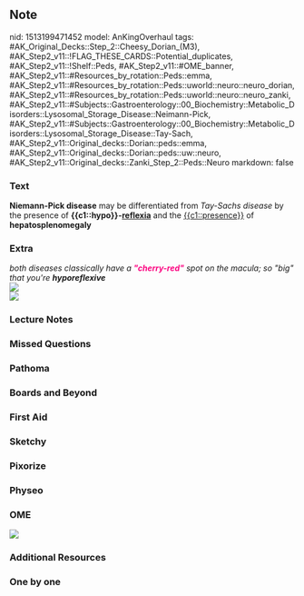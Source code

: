 ## Note
nid: 1513199471452
model: AnKingOverhaul
tags: #AK_Original_Decks::Step_2::Cheesy_Dorian_(M3), #AK_Step2_v11::!FLAG_THESE_CARDS::Potential_duplicates, #AK_Step2_v11::!Shelf::Peds, #AK_Step2_v11::#OME_banner, #AK_Step2_v11::#Resources_by_rotation::Peds::emma, #AK_Step2_v11::#Resources_by_rotation::Peds::uworld::neuro::neuro_dorian, #AK_Step2_v11::#Resources_by_rotation::Peds::uworld::neuro::neuro_zanki, #AK_Step2_v11::#Subjects::Gastroenterology::00_Biochemistry::Metabolic_Disorders::Lysosomal_Storage_Disease::Neimann-Pick, #AK_Step2_v11::#Subjects::Gastroenterology::00_Biochemistry::Metabolic_Disorders::Lysosomal_Storage_Disease::Tay-Sach, #AK_Step2_v11::Original_decks::Dorian::peds::emma, #AK_Step2_v11::Original_decks::Dorian::peds::uw::neuro, #AK_Step2_v11::Original_decks::Zanki_Step_2::Peds::Neuro
markdown: false

### Text
<b>Niemann-Pick disease</b> may be differentiated from <i>Tay-Sachs
disease</i> by the presence of <b>{{c1::hypo}}-<u>reflexia</u></b>
and the <u>{{c1::presence}}</u> of <b>hepatosplenomegaly</b>

### Extra
<div>
  <i>both diseases classically have a <font color=
  "#FC0280"><b>"cherry-red"</b></font> spot on the macula; so "big"
  that you're <b>hyporeflexive</b></i>
</div>
<div><img src="paste-2393293216284675.jpg"></div><img src=
"Niemann-Pick%20vs%20Tay-Sachs.png">

### Lecture Notes


### Missed Questions


### Pathoma


### Boards and Beyond


### First Aid


### Sketchy


### Pixorize


### Physeo


### OME
<div class="ome-widget">
  <a href="https://onlinemeded.org?ref=anki"><img src=
  "_OME_AnkiFlashcards_General_4.png"></a>
</div>

### Additional Resources


### One by one

